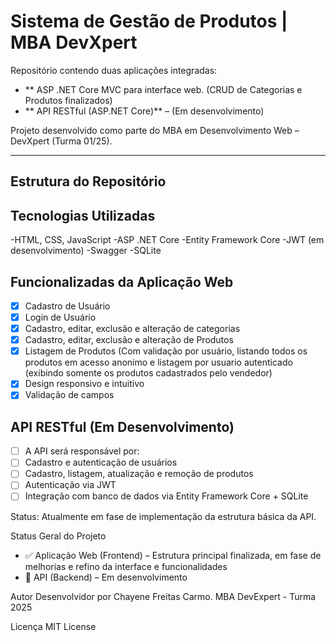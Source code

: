 # Sistema de Gestão de Produtos | MBA DevXpert

Repositório contendo duas aplicações integradas:

- ** ASP .NET Core MVC para interface web. (CRUD de Categorias e Produtos finalizados)
- ** API RESTful (ASP.NET Core)** – (Em desenvolvimento)

Projeto desenvolvido como parte do MBA em Desenvolvimento Web – DevXpert (Turma 01/25).

---

## Estrutura do Repositório
  ## Tecnologias Utilizadas

  -HTML, CSS, JavaScript 
  -ASP .NET Core
  -Entity Framework Core
  -JWT (em desenvolvimento)
  -Swagger 
  -SQLite


## Funcionalizadas da Aplicação Web
- [x] Cadastro de Usuário
- [x] Login de Usuário
- [x] Cadastro, editar, exclusão e alteração de categorias
- [x] Cadastro, editar, exclusão e alteração de Produtos
- [x] Listagem de Produtos (Com validação por usuário, listando todos os produtos em acesso anonimo e listagem por usuario autenticado (exibindo somente os produtos cadastrados pelo vendedor)
- [x] Design responsivo e intuitivo
- [x] Validação de campos

## API RESTful (Em Desenvolvimento)
- [ ] A API será responsável por:
- [ ] Cadastro e autenticação de usuários
- [ ] Cadastro, listagem, atualização e remoção de produtos
- [ ] Autenticação via JWT
- [ ] Integração com banco de dados via Entity Framework Core + SQLite

Status:
Atualmente em fase de implementação da estrutura básica da API.

Status Geral do Projeto
- ✅ Aplicação Web (Frontend) – Estrutura principal finalizada, em fase de melhorias e refino da interface e funcionalidades
- 🚧 API (Backend) – Em desenvolvimento

Autor
Desenvolvidor por Chayene Freitas Carmo.
MBA DevExpert - Turma 2025

Licença
MIT License
